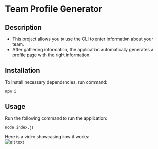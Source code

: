 # Team Profile Generator

## Description

- This project allows you to use the CLI to enter information about your team.
- After gathering information, the application automatically generates a profile page with the right information.

## Installation

To install necessary dependencies, run command:
```
npm i
```

## Usage

Run the following command to run the application:
```
node index.js
```
Here is a video showcasing how it works:  
![alt text](/dist/samplevideo.gif)